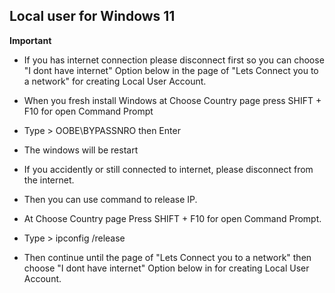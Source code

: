 ## Local user for Windows 11

**Important**
- If you has internet connection please disconnect first so you can choose "I dont have internet" Option below in the page of "Lets Connect you to a network" for creating Local User Account.

- When you fresh install Windows at Choose Country page press SHIFT + F10 for open Command Prompt
- Type > OOBE\BYPASSNRO then Enter
- The windows will be restart

- If you accidently or still connected to internet, please disconnect from the internet.
- Then you can use command to release IP.
- At Choose Country page Press SHIFT + F10 for open Command Prompt.
- Type > ipconfig /release
- Then continue until the page of "Lets Connect you to a network" then choose "I dont have internet" Option below in  for creating Local User Account.
